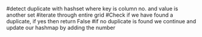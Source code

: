 #detect duplicate with hashset where key is column no. and value is another set
#iterate through entire grid
#Check if we have found a duplicate, if yes then return False
#if no duplicate is found we continue and update our hashmap by adding the number